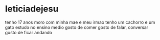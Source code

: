 # leticiadejesu 
tenho 17 anos
moro com minha mae e meu irmao
tenho um cachorro e um gato
estudo no ensino medio
gosto de comer 
gosto de falar, conversar
gosto de ficar andando
